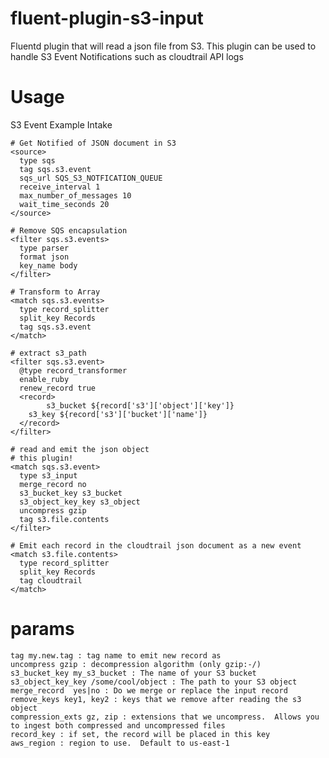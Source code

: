# fluent-plugin-s3-input
Fluentd plugin that will read a json file from S3.  This plugin can be used to
handle S3 Event Notifications such as cloudtrail API logs

# Usage

S3 Event Example Intake 

	# Get Notified of JSON document in S3
	<source>
	  type sqs
	  tag sqs.s3.event
	  sqs_url SQS_S3_NOTFICATION_QUEUE
	  receive_interval 1
	  max_number_of_messages 10
	  wait_time_seconds 20
	</source>

	# Remove SQS encapsulation
	<filter sqs.s3.events>
	  type parser
	  format json
	  key_name body
	</filter>

	# Transform to Array
	<match sqs.s3.events>
	  type record_splitter
	  split_key Records
	  tag sqs.s3.event
	</match>

	# extract s3_path
	<filter sqs.s3.event>
	  @type record_transformer
	  enable_ruby
	  renew_record true
	  <record>
            s3_bucket ${record['s3']['object']['key']}
	    s3_key ${record['s3']['bucket']['name']}
	  </record>
	</filter>
	
	# read and emit the json object
	# this plugin!
	<match sqs.s3.event>
	  type s3_input
	  merge_record no
	  s3_bucket_key s3_bucket
	  s3_object_key_key s3_object
	  uncompress gzip
	  tag s3.file.contents
	</filter>

	# Emit each record in the cloudtrail json document as a new event
	<match s3.file.contents>
	  type record_splitter
	  split_key Records
	  tag cloudtrail
	</match>
# params
    tag my.new.tag : tag name to emit new record as
    uncompress gzip : decompression algorithm (only gzip:-/)
    s3_bucket_key my_s3_bucket : The name of your S3 bucket
    s3_object_key_key /some/cool/object : The path to your S3 object
    merge_record  yes|no : Do we merge or replace the input record
    remove_keys key1, key2 : keys that we remove after reading the s3 object
    compression_exts gz, zip : extensions that we uncompress.  Allows you to ingest both compressed and uncompressed files
    record_key : if set, the record will be placed in this key 
    aws_region : region to use.  Default to us-east-1

